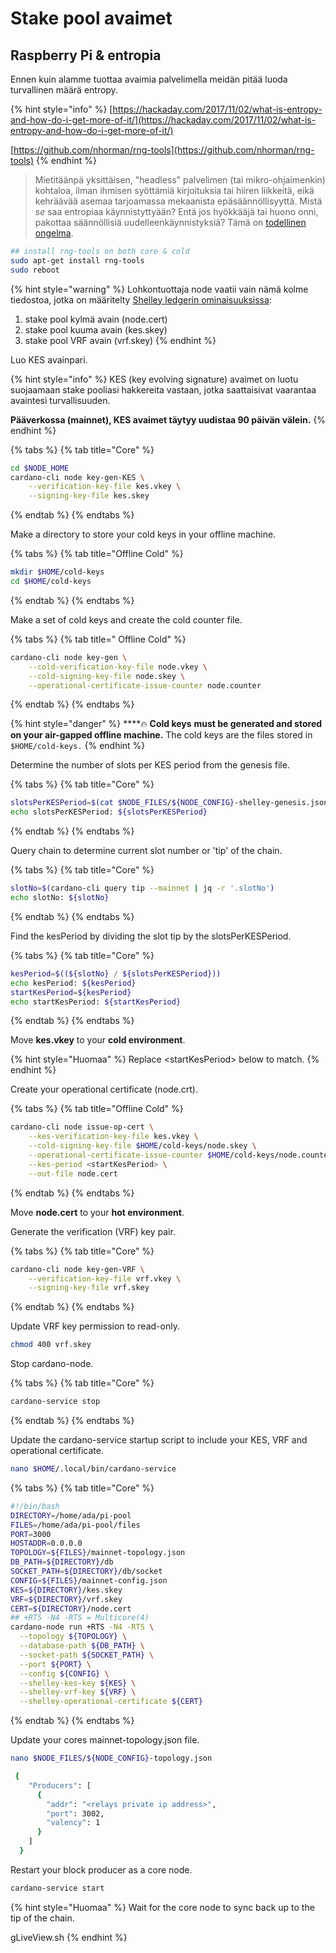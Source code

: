 # Stake pool avaimet

## Raspberry Pi & entropia

Ennen kuin alamme tuottaa avaimia palvelimella meidän pitää luoda turvallinen määrä entropy.

{% hint style="info" %}
[https://hackaday.com/2017/11/02/what-is-entropy-and-how-do-i-get-more-of-it/](https://hackaday.com/2017/11/02/what-is-entropy-and-how-do-i-get-more-of-it/)

[https://github.com/nhorman/rng-tools](https://github.com/nhorman/rng-tools)
{% endhint %}

> Mietitäänpä yksittäisen, "headless" palvelimen \(tai mikro-ohjaimenkin\) kohtaloa, ilman ihmisen syöttämiä kirjoituksia tai hiiren liikkeitä, eikä kehräävää asemaa tarjoamassa mekaanista epäsäännöllisyyttä. Mistä _se_ saa entropiaa käynnistyttyään? Entä jos hyökkääjä tai huono onni, pakottaa säännöllisiä uudelleenkäynnistyksiä? Tämä on [todellinen ongelma](http://www.theregister.co.uk/2015/12/02/raspberry_pi_weak_ssh_keys/).

```bash
## install rng-tools on both core & cold
sudo apt-get install rng-tools
sudo reboot
```

{% hint style="warning" %}
Lohkontuottaja node vaatii vain nämä kolme tiedostoa, jotka on määritelty [Shelley ledgerin ominaisuuksissa](https://hydra.iohk.io/build/2473732/download/1/ledger-spec.pdf):

1. stake pool kylmä avain \(node.cert\)
2. stake pool kuuma avain \(kes.skey\)
3. stake pool VRF avain \(vrf.skey\)
{% endhint %}

Luo KES avainpari.

{% hint style="info" %}
KES \(key evolving signature\) avaimet on luotu suojaamaan stake pooliasi hakkereita vastaan, jotka saattaisivat vaarantaa avaintesi turvallisuuden.

**Pääverkossa (mainnet), KES avaimet täytyy uudistaa 90 päivän välein.**
{% endhint %}

{% tabs %}
{% tab title="Core" %}
```bash
cd $NODE_HOME
cardano-cli node key-gen-KES \
    --verification-key-file kes.vkey \
    --signing-key-file kes.skey
```
{% endtab %}
{% endtabs %}

Make a directory to store your cold keys in your offline machine.

{% tabs %}
{% tab title="Offline Cold" %}
```bash
mkdir $HOME/cold-keys
cd $HOME/cold-keys
```
{% endtab %}
{% endtabs %}

Make a set of cold keys and create the cold counter file.

{% tabs %}
{% tab title=" Offline Cold" %}
```bash
cardano-cli node key-gen \
    --cold-verification-key-file node.vkey \
    --cold-signing-key-file node.skey \
    --operational-certificate-issue-counter node.counter
```
{% endtab %}
{% endtabs %}

{% hint style="danger" %}
\*\*\*\*🔥 **Cold keys** **must be generated and stored on your air-gapped offline machine.** The cold keys are the files stored in `$HOME/cold-keys.`
{% endhint %}

Determine the number of slots per KES period from the genesis file.

{% tabs %}
{% tab title="Core" %}
```bash
slotsPerKESPeriod=$(cat $NODE_FILES/${NODE_CONFIG}-shelley-genesis.json | jq -r '.slotsPerKESPeriod')
echo slotsPerKESPeriod: ${slotsPerKESPeriod}
```
{% endtab %}
{% endtabs %}

Query chain to determine current slot number or 'tip' of the chain.

{% tabs %}
{% tab title="Core" %}
```bash
slotNo=$(cardano-cli query tip --mainnet | jq -r '.slotNo')
echo slotNo: ${slotNo}
```
{% endtab %}
{% endtabs %}

Find the kesPeriod by dividing the slot tip by the slotsPerKESPeriod.

{% tabs %}
{% tab title="Core" %}
```bash
kesPeriod=$((${slotNo} / ${slotsPerKESPeriod}))
echo kesPeriod: ${kesPeriod}
startKesPeriod=${kesPeriod}
echo startKesPeriod: ${startKesPeriod}
```
{% endtab %}
{% endtabs %}

Move **kes.vkey** to your **cold environment**.

{% hint style="Huomaa" %}
Replace &lt;startKesPeriod&gt; below to match.
{% endhint %}

Create your operational certificate \(node.crt\).

{% tabs %}
{% tab title="Offline Cold" %}
```bash
cardano-cli node issue-op-cert \
    --kes-verification-key-file kes.vkey \
    --cold-signing-key-file $HOME/cold-keys/node.skey \
    --operational-certificate-issue-counter $HOME/cold-keys/node.counter \
    --kes-period <startKesPeriod> \
    --out-file node.cert
```
{% endtab %}
{% endtabs %}

Move **node.cert** to your **hot environment**.

Generate the verification \(VRF\) key pair.

{% tabs %}
{% tab title="Core" %}
```bash
cardano-cli node key-gen-VRF \
    --verification-key-file vrf.vkey \
    --signing-key-file vrf.skey
```
{% endtab %}
{% endtabs %}

Update VRF key permission to read-only.

```bash
chmod 400 vrf.skey
```

Stop cardano-node.

{% tabs %}
{% tab title="Core" %}
```bash
cardano-service stop
```
{% endtab %}
{% endtabs %}

Update the cardano-service startup script to include your KES, VRF and operational certificate.

```bash
nano $HOME/.local/bin/cardano-service
```

{% tabs %}
{% tab title="Core" %}
```bash
#!/bin/bash
DIRECTORY=/home/ada/pi-pool
FILES=/home/ada/pi-pool/files
PORT=3000
HOSTADDR=0.0.0.0
TOPOLOGY=${FILES}/mainnet-topology.json
DB_PATH=${DIRECTORY}/db
SOCKET_PATH=${DIRECTORY}/db/socket
CONFIG=${FILES}/mainnet-config.json
KES=${DIRECTORY}/kes.skey
VRF=${DIRECTORY}/vrf.skey
CERT=${DIRECTORY}/node.cert
## +RTS -N4 -RTS = Multicore(4)
cardano-node run +RTS -N4 -RTS \
  --topology ${TOPOLOGY} \
  --database-path ${DB_PATH} \
  --socket-path ${SOCKET_PATH} \
  --port ${PORT} \
  --config ${CONFIG} \
  --shelley-kes-key ${KES} \
  --shelley-vrf-key ${VRF} \
  --shelley-operational-certificate ${CERT}
```
{% endtab %}
{% endtabs %}

Update your cores mainnet-topology.json file.

```bash
nano $NODE_FILES/${NODE_CONFIG}-topology.json
```

```bash
 {
    "Producers": [
      {
        "addr": "<relays private ip address>",
        "port": 3002,
        "valency": 1
      }
    ]
  }
```

Restart your block producer as a core node.

```bash
cardano-service start
```

{% hint style="Huomaa" %}
Wait for the core node to sync back up to the tip of the chain.

gLiveView.sh
{% endhint %}

